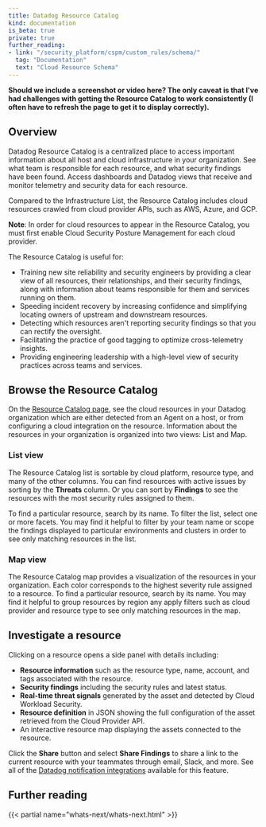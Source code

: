 ```yaml
---
title: Datadog Resource Catalog
kind: documentation
is_beta: true
private: true
further_reading:
- link: "/security_platform/cspm/custom_rules/schema/"
  tag: "Documentation"
  text: "Cloud Resource Schema"
---
```


**Should we include a screenshot or video here? The only caveat is that I've had challenges with getting the Resource Catalog to work consistently (I often have to refresh the page to get it to display correctly).**

## Overview

Datadog Resource Catalog is a centralized place to access important information about all host and cloud infrastructure in your organization. See what team is responsible for each resource, and what security findings have been found. Access dashboards and Datadog views that receive and monitor telemetry and security data for each resource.

Compared to the Infrastructure List, the Resource Catalog includes cloud resources crawled from cloud provider APIs, such as AWS, Azure, and GCP.

**Note**: In order for cloud resources to appear in the Resource Catalog, you must first enable Cloud Security Posture Management for each cloud provider.

The Resource Catalog is useful for:

- Training new site reliability and security engineers by providing a clear view of all resources, their relationships, and their security findings, along with information about teams responsible for them and services running on them.
- Speeding incident recovery by increasing confidence and simplifying locating owners of upstream and downstream resources.
- Detecting which resources aren't reporting security findings so that you can rectify the oversight.
- Facilitating the practice of good tagging to optimize cross-telemetry insights.
- Providing engineering leadership with a high-level view of security practices across teams and services.

## Browse the Resource Catalog

On the [Resource Catalog page][1], see the cloud resources in your Datadog organization which are either detected from an Agent on a host, or from configuring a cloud integration on the resource. Information about the resources in your organization is organized into two views: List and Map.

### List view

The Resource Catalog list is sortable by cloud platform, resource type, and many of the other columns. You can find resources with active issues by sorting by the **Threats** column. Or you can sort by **Findings** to see the resources with the most security rules assigned to them.

To find a particular resource, search by its name. To filter the list, select one or more facets. You may find it helpful to filter by your team name or scope the findings displayed to particular environments and clusters in order to see only matching resources in the list.

### Map view

The Resource Catalog map provides a visualization of the resources in your organization. Each color corresponds to the highest severity rule assigned to a resource. To find a particular resource, search by its name. You may find it helpful to group resources by region any apply filters such as cloud provider and resource type to see only matching resources in the map.

## Investigate a resource

Clicking on a resource opens a side panel with details including:

- **Resource information** such as the resource type, name, account, and tags associated with the resource.
- **Security findings** including the security rules and latest status.
- **Real-time threat signals** generated by the asset and detected by Cloud Workload Security.
- **Resource definition** in JSON showing the full configuration of the asset retrieved from the Cloud Provider API.
- An interactive resource map displaying the assets connected to the resource.

Click the **Share** button and select **Share Findings** to share a link to the current resource with your teammates through email, Slack, and more. See all of the [Datadog notification integrations][2] available for this feature.

## Further reading

{{< partial name="whats-next/whats-next.html" >}}

[1]: https://app.datadoghq.com/infrastructure/catalog
[2]: /integrations/#cat-notification